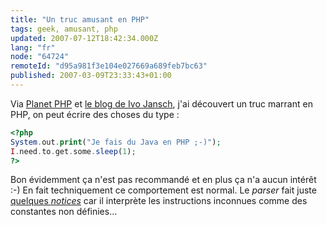 ```yaml
---
title: "Un truc amusant en PHP"
tags: geek, amusant, php
updated: 2007-07-12T18:42:34.000Z
lang: "fr"
node: "64724"
remoteId: "d95a981f3e104e027669a689feb7bc63"
published: 2007-03-09T23:33:43+01:00
---
```

 
Via [Planet PHP](http://www.planet-php.net/) et [le blog de Ivo Jansch](http://www.achievo.org/blog/archives/55-System.out.print-in-PHP.html), j'ai découvert un truc marrant en PHP, on peut écrire des choses du type :

 ``` php
<?php
System.out.print("Je fais du Java en PHP ;-)");
I.need.to.get.some.sleep(1);
?>
```

 
Bon évidemment ça n'est pas recommandé et en plus ça n'a aucun intérêt :-) En fait techniquement ce comportement est normal. Le *parser* fait juste [quelques *notices*](http://fr2.php.net/manual/en/ref.errorfunc.php) car il interprète les instructions inconnues comme des constantes non définies...

